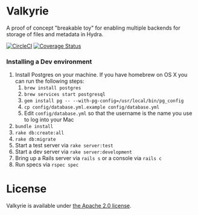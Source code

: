 # Valkyrie

A proof of concept "breakable toy" for enabling multiple backends for storage of
  files and metadata in Hydra.

[![CircleCI](https://circleci.com/gh/projecthydra-labs/valkyrie.svg?style=svg)](https://circleci.com/gh/projecthydra-labs/valkyrie) [![Coverage Status](https://coveralls.io/repos/github/projecthydra-labs/valkyrie/badge.svg?branch=master)](https://coveralls.io/github/projecthydra-labs/valkyrie?branch=master)


### Installing a Dev environment

1. Install Postgres on your machine.  If you have homebrew on OS X you can run the following steps:
   1. `brew install postgres`
   1. `brew services start postgresql`
   1.  `gem install pg -- --with-pg-config=/usr/local/bin/pg_config`
   1.  `cp config/database.yml.example config/database.yml`
   1.  Edit `config/database.yml` so that the username is the name you use to log into your Mac
1. `bundle install`
1. `rake db:create:all`
1. `rake db:migrate`
1. Start a test server via `rake server:test`
1. Start a dev server via `rake server:development`
1. Bring up a Rails server via `rails s` or a console via `rails c`
1. Run specs via `rspec spec`


# License

Valkyrie is available under [the Apache 2.0 license](LICENSE).
